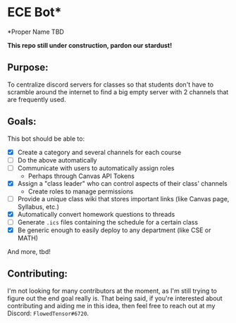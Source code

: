 # ECE Bot*
*Proper Name TBD

**This repo still under construction, pardon our stardust!**

## Purpose:
To centralize discord servers for classes so that students don't have to
scramble around the internet to find a big empty server with 2 channels
that are frequently used.

## Goals:
This bot should be able to:

- [x] Create a category and several channels for each course
- [ ] Do the above automatically
- [ ] Communicate with users to automatically assign roles
  - Perhaps through Canvas API Tokens
- [x] Assign a "class leader" who can control aspects of their class' channels
  - Create roles to manage permissions
- [ ] Provide a unique class wiki that stores important links (like Canvas page, Syllabus, etc.)
- [x] Automatically convert homework questions to threads
- [ ] Generate `.ics` files containing the schedule for a certain class
- [x] Be generic enough to easily deploy to any department (like CSE or MATH)

And more, tbd!

## Contributing:

I'm not looking for many contributors at the moment, as I'm still trying
to figure out the end goal really is. That being said, if you're interested
about contributing and aiding me in this idea, then feel free
to reach out at my Discord: `FlowedTensor#6720`.